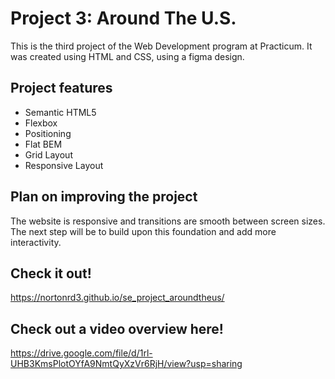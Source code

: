 # Project 3: Around The U.S.
This is the third project of the Web Development program at Practicum. It was created using HTML and CSS, using a figma design.

## Project features

- Semantic HTML5
- Flexbox
- Positioning
- Flat BEM
- Grid Layout
- Responsive Layout

## Plan on improving the project

The website is responsive and transitions are smooth between screen sizes. The next step will be to build upon this foundation and add more interactivity. 

## Check it out!   
  
https://nortonrd3.github.io/se_project_aroundtheus/

## Check out a video overview here!

https://drive.google.com/file/d/1rl-UHB3KmsPlotOYfA9NmtQyXzVr6RjH/view?usp=sharing

